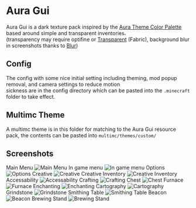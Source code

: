 # Aura Gui
Aura Gui is a dark texture pack inspired by the [Aura Theme Color Palette](https://github.com/daltonmenezes/aura-theme/tree/main/packages/color-palettes) <br>
based around simple and transparent inventories. <br> (transparency may require optifine or [Transparent](https://www.curseforge.com/minecraft/mc-mods/transparent) (Fabric), background blur in screenshots thanks to [Blur](https://www.curseforge.com/minecraft/mc-mods/blur-fabric))

## Config
The config with some nice initial setting including theming, mod popup removal, and camera settings to reduce motion <br> sickness are in the config directory which can be pasted into the `.minecraft` folder to take effect.

## Multimc Theme
A multimc theme is in this folder for matching to the Aura Gui resource pack, the contents can be pasted into `multimc/themes/custom/`


## Screenshots
Main Menu
![Main Menu](screenshots/Main_Menu.png)
In game menu
![In game menu](screenshots/In_Game_Menu.png)
Options
![Options](screenshots/Options.png)
Creative
![Creative](screenshots/Creative_1.png)
Creative Inventory
![Creative Inventory](screenshots/Creative_2.png)
Accessability
![Accessability](screenshots/Accessability.png)
Crafting
![Crafting](screenshots/Crafting.png)
Chest
![Chest](screenshots/Chest.png)
Furnace
![Furnace](screenshots/Furnace.png)
Enchanting
![Enchanting](screenshots/Enchanting.png)
Cartography
![Cartography](screenshots/Cartography.png)
Grindstone
![Grindstone](screenshots/Grindstone.png)
Smithing Table
![Smithing Table](screenshots/Smithing_Table.png)
Beacon
![Beacon](screenshots/Beacon.png)
Brewing Stand
![Brewing Stand](screenshots/Brewing_Stand.png)
